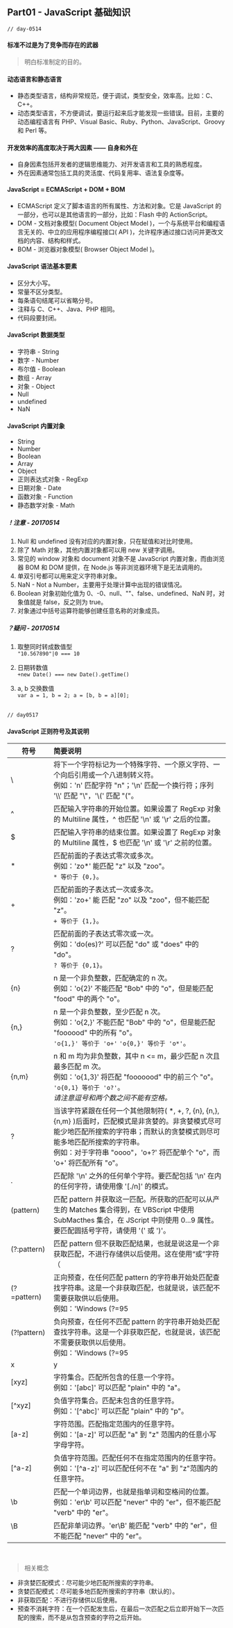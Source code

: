 ## Part01 - JavaScript 基础知识 ##

`// day-0514`

#### 标准不过是为了竞争而存在的武器 ####
> 明白标准制定的目的。

#### 动态语言和静态语言 ####
* 静态类型语言，结构非常规范，便于调试，类型安全，效率高。比如：C、C++。
* 动态类型语言，不方便调试，要运行起来后才能发现一些错误。目前，主要的动态编程语言有 PHP、Visual Basic、Ruby、Python、JavaScript、Groovy 和 Perl 等。

#### 开发效率的高度取决于两大因素 —— 自身和外在 ####
* 自身因素包括开发者的逻辑思维能力、对开发语言和工具的熟悉程度。
* 外在因素通常包括工具的灵活度、代码复用率、语法复杂度等。

#### JavaScript = ECMAScript + DOM + BOM ####
* ECMAScript 定义了脚本语言的所有属性、方法和对象。它是 JavaScript 的一部分，也可以是其他语言的一部分，比如：Flash 中的 ActionScript。
* DOM - 文档对象模型( Document Object Model )，一个与系统平台和编程语言无关的、中立的应用程序编程接口( API )，允许程序通过接口访问并更改文档的内容、结构和样式。
* BOM - 浏览器对象模型( Browser Object Model )。

#### JavaScript 语法基本要素 ####
* 区分大小写。
* 常量不区分类型。
* 每条语句结尾可以省略分号。
* 注释与 C、C++、Java、PHP 相同。
* 代码段要封闭。

#### JavaScript 数据类型 ####
* 字符串 - String
* 数字 - Number
* 布尔值 - Boolean
* 数组 - Array
* 对象 - Object
* Null
* undefined
* NaN

#### JavaScript 内置对象 ####
* String
* Number
* Boolean
* Array
* Object
* 正则表达式对象 - RegExp
* 日期对象 - Date
* 函数对象 - Function
* 静态数学对象 - Math

##### ！注意 - 20170514 #####
1. Null 和 undefined 没有对应的内置对象，只在赋值和对比时使用。
2. 除了 Math 对象，其他内置对象都可以用 new 关键字调用。
3. 常见的 window 对象和 document 对象不是 JavaScript 内置对象，而由浏览器 BOM 和 DOM 提供，在 Node.js 等非浏览器环境下是无法调用的。
4. 单双引号都可以用来定义字符串对象。
5. NaN - Not a Number，主要用于处理计算中出现的错误情况。
6. Boolean 对象初始化值为 0、-0、null、""、false、undefined、NaN 时，对象值就是 false，反之则为 true。
7. 对象通过中括号运算符能够创建任意名称的对象成员。

##### ？疑问 - 20170514 #####
1. 取整同时转成数值型
<br> `"10.567890"|0 === 10`

2. 日期转数值
<br> `+new Date() === new Date().getTime()`

3. a, b 交换数值
<br> `var a = 1, b = 2; a = [b, b = a][0];`

<br> `// day0517`

#### JavaScript 正则符号及其说明 ####
| 符号                 | 简要说明              |
| -------------------- |:-------------------- |
| \                    | 将下一个字符标记为一个特殊字符、一个原义字符、一个向后引用或一个八进制转义符。<br>例如：'n' 匹配字符 "n"；'\n' 匹配一个换行符；序列 '\\\\' 匹配 "\\"，'\\(' 匹配 "("。 |
| ^                    | 匹配输入字符串的开始位置。如果设置了 RegExp 对象的 Multiline 属性，^ 也匹配 '\n' 或 '\r' 之后的位置。 |
| $                    | 匹配输入字符串的结束位置。如果设置了 RegExp 对象的 Multiline 属性，$ 也匹配 '\n' 或 '\r' 之前的位置。 |
| *                    | 匹配前面的子表达式零次或多次。<br>例如：'zo\*' 能匹配 "z" 以及 "zoo"。<br>`* 等价于 {0,}`。 |
| +                    | 匹配前面的子表达式一次或多次。<br>例如：'zo+' 能 匹配 "zo" 以及 "zoo"，但不能匹配 "z"。<br>`+ 等价于 {1,}`。 |
| ?                    | 匹配前面的子表达式零次或一次。<br>例如：'do(es)?' 可以匹配 "do" 或 "does" 中的 "do"。<br>`? 等价于 {0,1}`。 |
| {n}                  | n 是一个非负整数，匹配确定的 n 次。<br>例如：'o{2}' 不能匹配 "Bob" 中的 "o"，但是能匹配 "food" 中的两个 "o"。 |
| {n,}                 | n 是一个非负整数，至少匹配 n 次。<br>例如：'o{2,}' 不能匹配 "Bob" 中的 "o"，但是能匹配 "foooood" 中的所有 "o"。<br>`'o{1,}' 等价于 'o+'` `'o{0,}' 等价于 'o*'`。 |
| {n,m}                | n 和 m 均为非负整数，其中 n <= m，最少匹配 n 次且最多匹配 m 次。<br>例如：'o{1,3}' 将匹配 "fooooood" 中的前三个 "o"。<br>`'o{0,1} 等价于 'o?'`。<br>_请注意逗号和两个数之间不能有空格。_ |
| ?                    | 当该字符紧跟在任何一个其他限制符( *, +, ?, {n}, {n,}, {n,m} )后面时，匹配模式是非贪婪的。非贪婪模式尽可能少地匹配所搜索的字符串；而默认的贪婪模式则尽可能多地匹配所搜索的字符串。<br>例如：对于字符串 "oooo"，'o+?' 将匹配单个 "o"，而 'o+' 将匹配所有 "o"。 |
| .                    | 匹配除 '\n' 之外的任何单个字符。要匹配包括 '\n' 在内的任何字符，请使用像 '[./n]' 的模式。 |
| (pattern)            | 匹配 pattern 并获取这一匹配。所获取的匹配可以从产生的 Matches 集合得到，在 VBScript 中使用 SubMacthes 集合，在 JScript 中则使用 $0...$9 属性。要匹配圆括号字符，请使用 '\(' 或 '\)'。 |
| (?:pattern)          | 匹配 pattern 但不获取匹配结果，也就是说这是一个非获取匹配，不进行存储供以后使用。这在使用“或”字符（|）来组合一个模式的各个部分时很有用。<br>例如：'industr(?:y|ies)' 就是一个比 'industry|industries' 更简略的表达式。 |
| (?=pattern)          | 正向预查，在任何匹配 pattern 的字符串开始处匹配查找字符串。这是一个非获取匹配，也就是说，该匹配不需要获取供以后使用。<br>例如：'Windows (?=95|98|NT|2003)' 能匹配 "Windows 2003" 中的 "Windows"，但不能匹配 "Windows 7" 中的 "Windwos"。预查不消耗字符，也就是说，在一个匹配发生后，在最后一次匹配之后立即开始下一次匹配的搜索，而不是从包含预查的字符之后开始。 |
| (?!pattern)          | 负向预查，在任何不匹配 pattern 的字符串开始处匹配查找字符串。这是一个非获取匹配，也就是说，该匹配不需要获取供以后使用。<br>例如：'Windows (?=95|98|NT|2003)' 能匹配 "Windows 7" 中的 "Windows"，但不能匹配 "Windows 2003" 中的 "Windwos"。预查不消耗字符，也就是说，在一个匹配发生后，在最后一次匹配之后立即开始下一次匹配的搜索，而不是从包含预查的字符之后开始。 |
| x|y                  | 匹配 x 或 y。<br>例如：'z|food' 能匹配 "z" 或 "food"。'(z|f)ood' 则匹配 "zood" 或 "food"。 |
| [xyz]                | 字符集合。匹配所包含的任意一个字符。<br>例如：'[abc]' 可以匹配 "plain" 中的 "a"。 |
| [^xyz]               | 负值字符集合。匹配未包含的任意字符。<br>例如：'[^abc]' 可以匹配 "plain" 中的 "p"。 |
| [a-z]                | 字符范围。匹配指定范围内的任意字符。<br>例如：'[a-z]' 可以匹配 "a" 到 "z" 范围内的任意小写字母字符。 |
| [^a-z]               | 负值字符范围。匹配任何不在指定范围内的任意字符。<br>例如：'[^a-z]' 可以匹配任何不在 "a" 到 "z"范围内的任意字符。 |
| \b                   | 匹配一个单词边界，也就是指单词和空格间的位置。<br>例如：'er\b' 可以匹配 "never" 中的 "er"，但不能匹配 "verb" 中的 "er"。 |
| \B                   | 匹配非单词边界。'er\B' 能匹配 "verb" 中的 "er"，但不能匹配 "never" 中的 "er"。 |
<br>

> 相关概念
* 非贪婪匹配模式：尽可能少地匹配所搜索的字符串。
* 贪婪匹配模式：尽可能多地匹配所搜索的字符串（默认的）。
* 非获取匹配：不进行存储供以后使用。
* 预查不消耗字符：在一个匹配发生后，在最后一次匹配之后立即开始下一次匹配的搜索，而不是从包含预查的字符之后开始。

